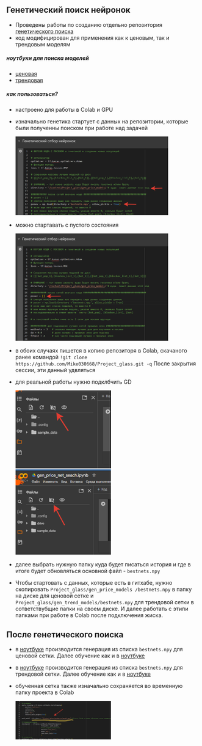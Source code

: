 ## Генетический поиск нейронок
- Проведены работы по созданию отдельно репозитория [генетического поиска](https://github.com/Mike030668/Genetic_generation_net)
- код модифицирован для применения как к ценовым, так и трендовым моделям

##### ноутбуки для поиска моделей
- [ценовая](https://github.com/Mike030668/Project_glass/blob/master/notebooks_gen/gen_price_net_seach.ipynb)
- [трендовая](https://github.com/Mike030668/Project_glass/blob/master/notebooks_gen/train_gen_trend_model.ipynb)

##### как пользоваться?
- настроено для работы в Colab и GPU
- изначально генетика стартует с данных на репозитории, которые были полученны поиском при работе над задачей
  
  <img src="images/gen_seach_1.png" alt="png"  width="400"/>
  
- можно стартавать с пустого состояния
  
  <img src="images/gen_seach_2.png" alt="png"  width="400"/>
  
- в обоих случаях пишется в копию репозиторя в Colab, скачаного ранее командой `!git clone https://github.com/Mike030668/Project_glass.git -q`
  После закрытия сессии, эти данный удвляться

- для реальной работы нужно подклбчить GD

  <img src="images/GD_colab_2.png" alt="png"  width="250"/> <img src="images/GD_colab_1.png" alt="png"  width="250"/>

- далее выбрать нужную папку куда будет писаться история и где в итоге будет обновляться основной файл - `bestnets.npy`
- Чтобы стартовать с данных, которые есть в гитхабе, нужно скопировать `Project_glass/gen_price_models
/bestnets.npy` в папку на диске для ценовой сетке и `Project_glass/gen_trend_models/bestnets.npy` для трендовой сетки в сответствубщие папки на своем диске.
И далее работать с этипи папками при работе в Colab после подключения жиска.

## После генетического поиска
- в [ноутбуке](https://github.com/Mike030668/Project_glass/blob/master/notebooks_gen/train_gen_price_model.ipynb) производится генерация из списка `bestnets.npy` для ценовой сетки. Далее обучение как и в  [ноутбуке](https://github.com/Mike030668/Project_glass/blob/master/notebooks/train_predprice_model.ipynb)
- в [ноутбуке](https://github.com/Mike030668/Project_glass/blob/master/notebooks_gen/train_gen_trend_model.ipynb) производится генерация из списка `bestnets.npy` для трендовой сетки. Далее обучение как и в  [ноутбуке](https://github.com/Mike030668/Project_glass/blob/master/notebooks/train_predtrend_model.ipynb)
- обученная сетка также изначально сохраняется во временную папку проекта в Colab
  
  <img src="images/save_dir.png" alt="png"  width="250"/> 
